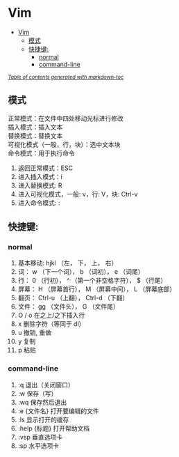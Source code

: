 # Vim

- [Vim](#vim)
    * [模式](#--)
    * [快捷键:](#----)
        + [normal](#normal)
        + [command-line](#command-line)

<small><i><a href='http://ecotrust-canada.github.io/markdown-toc/'>Table of contents generated with markdown-toc</a></i></small>

## 模式
正常模式：在文件中四处移动光标进行修改  
插入模式：插入文本   
替换模式：替换文本   
可视化模式（一般，行，块）：选中文本块   
命令模式：用于执行命令
1. 返回正常模式：ESC
2. 进入插入模式：i
3. 进入替换模式: R
4. 进入可视化模式，一般: v，行: V，块: Ctrl-v
5. 进入命令模式: :

## 快捷键:
### normal
1. 基本移动: hjkl （左， 下， 上， 右）
2. 词： w （下一个词）， b （词初）， e （词尾）
3. 行： 0 （行初）， ^ （第一个非空格字符）， $ （行尾）
4. 屏幕： H （屏幕首行）， M （屏幕中间）， L （屏幕底部）
5. 翻页： Ctrl-u （上翻）， Ctrl-d （下翻）
6. 文件： gg （文件头）， G （文件尾）
7. O / o 在之上/之下插入行
8. x 删除字符（等同于 dl） 
9. u 撤销, <C-r> 重做 
10. y 复制
11. p 粘贴

### command-line
1. :q 退出（关闭窗口）
2. :w 保存（写）
3. :wq 保存然后退出
4. :e {文件名} 打开要编辑的文件
5. :ls 显示打开的缓存
6. :help {标题} 打开帮助文档
7. :vsp 垂直选项卡
8. :sp 水平选项卡

 
